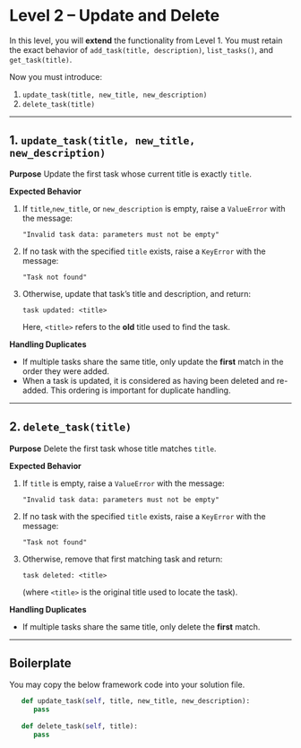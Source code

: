 # Level 2 – Update and Delete

In this level, you will **extend** the functionality from Level 1. You must retain the exact behavior of `add_task(title, description)`, `list_tasks()`, and `get_task(title)`.

Now you must introduce:

1. `update_task(title, new_title, new_description)`
2. `delete_task(title)`

---

## 1. `update_task(title, new_title, new_description)`

**Purpose**
Update the first task whose current title is exactly `title`.

**Expected Behavior**
1. If `title`,`new_title`, or `new_description` is empty, raise a `ValueError` with the message:
   ```
   "Invalid task data: parameters must not be empty"
   ```
2. If no task with the specified `title` exists, raise a `KeyError` with the message:
   ```
   "Task not found"
   ```
3. Otherwise, update that task’s title and description, and return:
   ```
   task updated: <title>
   ```
   Here, `<title>` refers to the **old** title used to find the task.

**Handling Duplicates**
- If multiple tasks share the same title, only update the **first** match in the order they were added.
- When a task is updated, it is considered as having been deleted and re-added. This ordering is important for duplicate handling.

---

## 2. `delete_task(title)`

**Purpose**
Delete the first task whose title matches `title`.

**Expected Behavior**
1. If `title` is empty, raise a `ValueError` with the message:
   ```
   "Invalid task data: parameters must not be empty"
   ```
2. If no task with the specified `title` exists, raise a `KeyError` with the message:
   ```
   "Task not found"
   ```
3. Otherwise, remove that first matching task and return:
   ```
   task deleted: <title>
   ```
   (where `<title>` is the original title used to locate the task).

**Handling Duplicates**
- If multiple tasks share the same title, only delete the **first** match.

---

## Boilerplate

You may copy the below framework code into your solution file.

```python
   def update_task(self, title, new_title, new_description):
      pass
   
   def delete_task(self, title):
      pass
```
